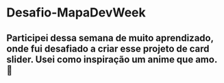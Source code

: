 # Desafio-MapaDevWeek

<h2>Participei dessa semana de muito aprendizado, onde fui desafiado a criar esse projeto de card slider. Usei como inspiração um anime que amo. 🥰 <h2>
